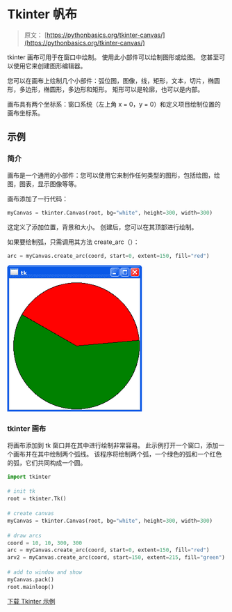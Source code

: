 # Tkinter 帆布

> 原文： [https://pythonbasics.org/tkinter-canvas/](https://pythonbasics.org/tkinter-canvas/)

tkinter 画布可用于在窗口中绘制。 使用此小部件可以绘制图形或绘图。 您甚至可以使用它来创建图形编辑器。

您可以在画布上绘制几个小部件：弧位图，图像，线，矩形，文本，切片，椭圆形，多边形，椭圆形，多边形和矩形。 矩形可以是轮廓，也可以是内部。

画布具有两个坐标系：窗口系统（左上角 x = 0，y = 0）和定义项目绘制位置的画布坐标系。



## 示例

### 简介

画布是一个通用的小部件：您可以使用它来制作任何类型的图形，包括绘图，绘图，图表，显示图像等等。

画布添加了一行代码：

```py
myCanvas = tkinter.Canvas(root, bg="white", height=300, width=300)

```

这定义了添加位置，背景和大小。 创建后，您可以在其顶部进行绘制。

如果要绘制弧，只需调用其方法 create_arc（）：

```py
arc = myCanvas.create_arc(coord, start=0, extent=150, fill="red")

```

![tkinter canvas](img/be2842c0ef133ea766f753872ae8c324.jpg)

### tkinter 画布

将画布添加到 tk 窗口并在其中进行绘制非常容易。
此示例打开一个窗口，添加一个画布并在其中绘制两个弧线。 该程序将绘制两个弧，一个绿色的弧和一个红色的弧，它们共同构成一个圆。

```py
import tkinter

# init tk
root = tkinter.Tk()

# create canvas
myCanvas = tkinter.Canvas(root, bg="white", height=300, width=300)

# draw arcs
coord = 10, 10, 300, 300
arc = myCanvas.create_arc(coord, start=0, extent=150, fill="red")
arv2 = myCanvas.create_arc(coord, start=150, extent=215, fill="green")

# add to window and show
myCanvas.pack()
root.mainloop()

```

[下载 Tkinter 示例](https://gum.co/ErLc)